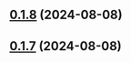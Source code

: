 ## [0.1.8](https://github.com/YunYouJun/unplugin-mockery/compare/v0.1.7...v0.1.8) (2024-08-08)



## [0.1.7](https://github.com/YunYouJun/unplugin-mockery/compare/v0.1.6...v0.1.7) (2024-08-08)



